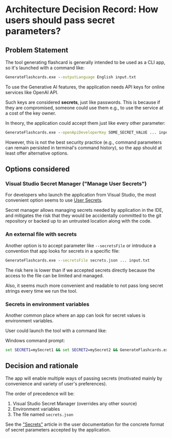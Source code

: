 # Architecture Decision Record: How users should pass secret parameters?

## Problem Statement

The tool generating flashcard is generally intended to be used as a CLI app, so it's launched with a command like:

```cmd
GenerateFlashcards.exe --outputLanguage English input.txt
```

To use the Generative AI features, the application needs API keys for online services like OpenAI API.

Such keys are considered **secrets**, just like passwords. This is because if they are compromised, someone could use them e.g., to use the service at a cost of the key owner.

In theory, the application could accept them just like every other parameter:

```cmd
GenerateFlashcards.exe --openApiDeveloperKey SOME_SECRET_VALUE ... input.txt
```

However, this is not the best security practice (e.g., command parameters can remain persisted in terminal's command history), so the app should at least offer alternative options.

## Options considered

### Visual Studio Secret Manager ("Manage User Secrets")

For developers who launch the application from Visual Studio, the most convenient option seems to use [User Secrets](https://learn.microsoft.com/en-us/aspnet/core/security/app-secrets?view=aspnetcore-8.0&tabs=windows).

Secret manager allows managing secrets needed by application in the IDE, and mitigates the risk that they would be accidentally committed to the git repository or backed up to an untrusted location along with the code. 

### An external file with secrets 

Another option is to accept parameter like `--secretsFile` or introduce a convention that app looks for secrets in a specific file:

```cmd
GenerateFlashcards.exe --secretsFile secrets.json ... input.txt
```

The risk here is lower than if we accepted secrets directly because the access to the file can be limited and managed.

Also, it seems much more convenient and readable to not pass long secret strings every time we run the tool.

### Secrets in environment variables

Another common place where an app can look for secret values is environment variables.

User could launch the tool with a command like:

Windows command prompt:
```cmd
set SECRET1=mySecret1 && set SECRET2=mySecret2 && GenerateFlashcards.exe
```
 
## Decision and rationale

The app will enable multiple ways of passing secrets (motivated mainly by convenience and variety of user's preferences).

The order of precedence will be:

1) Visual Studio Secret Manager (overrides any other source)
2) Environment variables
3) The file named `secrets.json`

See the ["Secrets"](../Secrets.md) article in the user documentation for the concrete format of secret parameters accepted by the application. 
